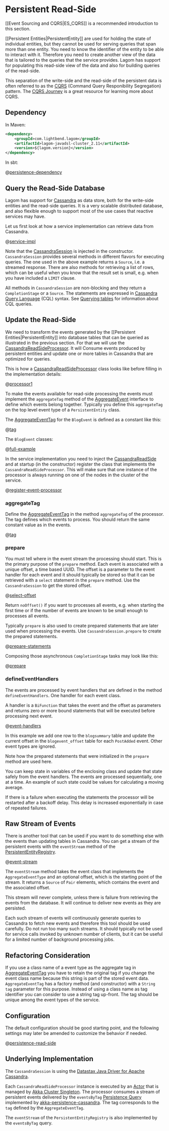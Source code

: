 # Persistent Read-Side

[[Event Sourcing and CQRS|ES_CQRS]] is a recommended introduction to this section.

[[Persistent Entities|PersistentEntity]] are used for holding the state of individual entities, but they cannot be used for serving queries that span more than one entity. You need to know the identifier of the entity to be able to interact with it. Therefore you need to create another view of the data that is tailored to the queries that the service provides. Lagom has support for populating this read-side view of the data and also for building queries of the read-side.

This separation of the write-side and the read-side of the persistent data is often referred to as the [CQRS](https://msdn.microsoft.com/en-us/library/jj591573.aspx) (Command Query Responibility Segregation) pattern. The [CQRS Journey](https://msdn.microsoft.com/en-us/library/jj554200.aspx) is a great resource for learning more about CQRS.

## Dependency

In Maven:

```xml
<dependency>
    <groupId>com.lightbend.lagom</groupId>
    <artifactId>lagom-javadsl-cluster_2.11</artifactId>
    <version>${lagom.version}</version>
</dependency>
```

In sbt:

@[persistence-dependency](code/build-cluster.sbt)

## Query the Read-Side Database

Lagom has support for [Cassandra](http://cassandra.apache.org/) as data store, both for the write-side entities and the read-side queries. It is a very scalable distributed database, and also flexible enough to support most of the use cases that reactive services may have.

Let us first look at how a service implementation can retrieve data from Cassandra.

@[service-impl](code/docs/home/persistence/BlogServiceImpl2.java)

Note that the [CassandraSession](api/index.html?com/lightbend/lagom/javadsl/persistence/cassandra/CassandraSession.html) is injected in the constructor. `CassandraSession` provides several methods in different flavors for executing queries. The one used in the above example returns a `Source`, i.e. a streamed response. There are also methods for retrieving a list of rows, which can be useful when you know that the result set is small, e.g. when you have included a `LIMIT` clause.

All methods in `CassandraSession` are non-blocking and they return a `CompletionStage` or a `Source`. The statements are expressed in [Cassandra Query Language](http://docs.datastax.com/en/cql/3.3/cql/cqlIntro.html) (CQL) syntax. See [Querying tables](http://docs.datastax.com/en/cql/3.3/cql/cql_using/useQueryDataTOC.html) for information about CQL queries.

## Update the Read-Side

We need to transform the events generated by the [[Persistent Entities|PersistentEntity]] into database tables that can be queried as illustrated in the previous section. For that we will use the [CassandraReadSideProcessor](api/index.html?com/lightbend/lagom/javadsl/persistence/cassandra/CassandraReadSideProcessor.html). It will Consume events produced by persistent entities and update one or more tables in Cassandra that are optimized for queries.

This is how a [CassandraReadSideProcessor](api/index.html?com/lightbend/lagom/javadsl/persistence/cassandra/CassandraReadSideProcessor.html) class looks like before filling in the implementation details:

@[processor1](code/docs/home/persistence/BlogEventProcessor1.java)

To make the events available for read-side processing the events must implement the `aggregateTag` method of the [AggregateEvent](api/index.html?com/lightbend/lagom/javadsl/persistence/AggregateEvent.html) interface to define which events belong together. Typically you define this `aggregateTag` on the top level event type of a `PersistentEntity` class.

The [AggregateEventTag](api/index.html?com/lightbend/lagom/javadsl/persistence/AggregateEventTag.html) for the `BlogEvent` is defined as a constant like this:

@[tag](code/docs/home/persistence/BlogEventTag.java)

The `BlogEvent` classes:

@[full-example](code/docs/home/persistence/BlogEvent.java)

In the service implementation you need to inject the [CassandraReadSide](api/index.html?com/lightbend/lagom/javadsl/persistence/cassandra/CassandraReadSide.html) and at startup (in the constructor) register the class that implements the `CassandraReadSideProcessor`. This will make sure that one instance of the processor is always running on one of the nodes in the cluster of the service.

@[register-event-processor](code/docs/home/persistence/BlogServiceImpl3.java)


### aggregateTag

Define the [AggregateEventTag](api/index.html?com/lightbend/lagom/javadsl/persistence/AggregateEventTag.html) in the method `aggregateTag` of the processor. The tag defines which events to process. You should return the same constant value as in the events.

@[tag](code/docs/home/persistence/BlogEventProcessor.java)

### prepare

You must tell where in the event stream the processing should start. This is the primary purpose of the `prepare` method. Each event is associated with a unique offset, a time based UUID. The offset is a parameter to the event handler for each event and it should typically be stored so that it can be retrieved with a `select` statement in the `prepare` method. Use the `CassandraSession` to get the stored offset.

@[select-offset](code/docs/home/persistence/BlogEventProcessor.java)

Return `noOffset()` if you want to processes all events, e.g. when starting the first time or if the number of events are known to be small enough to processes all events.

Typically `prepare` is also used to create prepared statements that are later used when processing the events. Use `CassandraSession.prepare` to create the prepared statements.

@[prepare-statements](code/docs/home/persistence/BlogEventProcessor.java)

Composing those asynchronous `CompletionStage` tasks may look like this:

@[prepare](code/docs/home/persistence/BlogEventProcessor.java)

### defineEventHandlers

The events are processed by event handlers that are defined in the method `defineEventHandlers`. One handler for each event class.

A handler is a `BiFunction` that takes the event and the offset as parameters and returns zero or more bound statements that will be executed before processing next event.

@[event-handlers](code/docs/home/persistence/BlogEventProcessor.java)

In this example we add one row to the `blogsummary` table and update the current offset in the `blogevent_offset` table for each `PostAdded` event. Other event types are ignored.

Note how the prepared statements that were initialized in the `prepare` method are used here.

You can keep state in variables of the enclosing class and update that state safely from the event handlers. The events are processed sequentially, one at a time. An example of such state could be values for calculating a moving average.

If there is a failure when executing the statements the processor will be restarted after a backoff delay. This delay is increased exponentially in case of repeated failures.

## Raw Stream of Events

There is another tool that can be used if you want to do something else with the events than updating tables in Cassandra. You can get a stream of the persistent events with the `eventStream` method of the [PersistentEntityRegistry](api/index.html?com/lightbend/lagom/javadsl/persistence/PersistentEntityRegistry.html).

@[event-stream](code/docs/home/persistence/BlogServiceImpl3.java)

The `eventStream` method takes the event class that implements the `AggregateEventType` and an optional offset, which is the starting point of the stream. It returns a `Source` of `Pair` elements, which contains the event and the associated offset.

This stream will never complete, unless there is failure from retrieving the events from the database. It will continue to deliver new events as they are persisted.

Each such stream of events will continuously generate queries to Cassandra to fetch new events and therefore this tool should be used carefully. Do not run too many such streams. It should typically not be used for service calls invoked by unknown number of clients, but it can be useful for a limited number of background processing jobs.

## Refactoring Consideration

If you use a class name of a event type as the aggregate tag in [AggregateEventTag](api/index.html?com/lightbend/lagom/javadsl/persistence/AggregateEventTag.html) you have to retain the original tag if you change the event class name because this string is part of the stored event data. `AggregateEventTag` has a factory method (and constructor) with a `String tag` parameter for this purpose. Instead of using a class name as tag identifier you can consider to use a string tag up-front. The tag should be unique among the event types of the service.

## Configuration

The default configuration should be good starting point, and the following settings may later be amended to customize the behavior if needed.

@[persistence-read-side](../../../../persistence/src/main/resources/reference.conf)

## Underlying Implementation

The `CassandraSession` is using the [Datastax Java Driver for Apache Cassandra](https://github.com/datastax/java-driver).

Each `CassandraReadSideProcessor` instance is executed by an [Actor](http://doc.akka.io/docs/akka/2.4.4/java/untyped-actors.html) that is managed by [Akka Cluster Singleton](http://doc.akka.io/docs/akka/2.4.4/java/cluster-singleton.html). The processor consumes a stream of persistent events delivered by the `eventsByTag` [Persistence Query](http://doc.akka.io/docs/akka/2.4.4/java/persistence-query.html) implemented by [akka-persistence-cassandra](https://github.com/akka/akka-persistence-cassandra). The tag corresponds to the `tag` defined by the `AggregateEventTag`.

The `eventStream` of the `PersistentEntityRegistry` is also implemented by the `eventsByTag` query.
